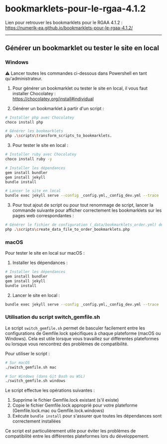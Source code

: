 # bookmarklets-pour-le-rgaa-4.1.2

Lien pour retrouver les bookmarklets pour le RGAA 4.1.2 :  
https://numerik-ea.github.io/bookmarklets-pour-le-rgaa-4.1.2/

---
## Générer un bookmarklet ou tester le site en local

### Windows
⚠️ Lancer toutes les commandes ci-dessous dans Powershell en tant qu'administrateur.

1. Pour générer un bookmarklet ou tester le site en local, il vous faut installer Chocolatey :  
https://chocolatey.org/install#individual


2. Générer un bookmarklet à partir d'un script :
```bash
# Installer php avec Chocolatey
choco install php
```

```bash
# Générer les bookmarklets
php .\scripts\transform_scripts_to_bookmarklets.
```

3. Pour tester le site en local :
```bash
# Installer ruby avec Chocolatey
choco install ruby -y
```

```bash
# Installer les dépendances
gem install bundler
gem install jekyll
bundle install
```

```bash
# Lancer le site en local
bundle exec jekyll serve --config _config.yml,_config_dev.yml --trace
```

3. Pour tout ajout de script ou pour tout renommage de script, lancer la commande suivante pour afficher correctement les bookmarklets sur les pages web correspondantes :
```bash
# Générer le fichier de configuration (_data/bookmarklets_order.yml) des noms de bookmarklets dans l'ordre naturel
php .\scripts\create_data_file_to_order_bookmarklets.php
```

### macOS
Pour tester le site en local sur macOS :

1. Installer les dépendances :
```bash
# Installer les dépendances
gem install bundler
gem install jekyll
bundle install
```

2. Lancer le site en local :
```bash
bundle exec jekyll serve --config _config.yml,_config_dev.yml --trace
```

### Utilisation du script switch_gemfile.sh

Le script `switch_gemfile.sh` permet de basculer facilement entre les configurations de Gemfile.lock spécifiques à chaque plateforme (macOS ou Windows). Cela est utile lorsque vous travaillez sur différentes plateformes ou lorsque vous rencontrez des problèmes de compatibilité.

Pour utiliser le script :

```bash
# Sur macOS
./switch_gemfile.sh mac

# Sur Windows (dans Git Bash ou WSL)
./switch_gemfile.sh windows
```

Le script effectue les opérations suivantes :
1. Supprime le fichier Gemfile.lock existant (s'il existe)
2. Copie le fichier Gemfile.lock approprié pour votre plateforme (Gemfile.lock.mac ou Gemfile.lock.windows)
3. Exécute `bundle install` pour s'assurer que toutes les dépendances sont correctement installées

Ce script est particulièrement utile pour éviter les problèmes de compatibilité entre les différentes plateformes lors du développement.

